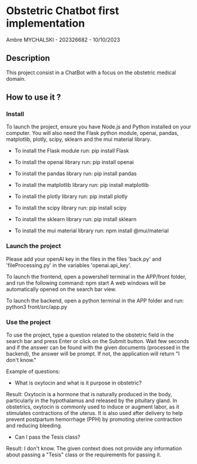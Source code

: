 # Obstetric Chatbot first implementation

Ambre MYCHALSKI - 202326682 - 10/10/2023

## Description

This project consist in a ChatBot with a focus on the obstetric medical domain.

## How to use it ?

### Install
To launch the project, ensure you have Node.js and Python installed on your computer.
You will also need the Flask python module, openai, pandas, matplotlib, plotly, scipy, sklearn and the mui material library.

* To install the Flask module run:
pip install Flask

* To install the openai library run:
pip install openai

* To install the pandas library run:
pip install pandas

* To install the matplotlib library run:
pip install matplotlib

* To install the plotly library run:
pip install plotly

* To install the scipy library run:
pip install scipy

* To install the sklearn library run:
pip install sklearn

* To install the mui material library run:
npm install @mui/material

### Launch the project
Please add your openAI key in the files in the files 'back.py' and 'fileProcessing.py' in the variables 'openai.api_key'.
    
To launch the frontend, open a powershell terminal in the APP/front folder, and run the following command:
    npm start
A web windows will be automatically opened on the search bar view.

To launch the backend, open a python terminal in the APP folder and run:
    python3 front/src/app.py

### Use the project

To use the project, type a question related to the obstetric field in the search bar and press Enter or click on the Submit button. Wait few seconds and if the answer can be found with the given documents (processed in the backend), the answer will be prompt. If not, the application will return "I don't know."

Example of questions:
* What is oxytocin and what is it purpose in obstetric? 

Result: Oxytocin is a hormone that is naturally produced in the body, particularly in the hypothalamus and released by the pituitary gland. In obstetrics, oxytocin is commonly used to induce or augment labor, as it stimulates contractions of the uterus. It is also used after delivery to help prevent postpartum hemorrhage (PPH) by promoting uterine contraction and reducing bleeding.

* Can I pass the Tesis class?

Result: I don't know. The given context does not provide any information about passing a "Tesis" class or the requirements for passing it.

